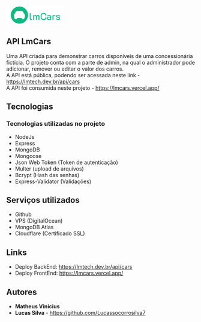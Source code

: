 ![Logo of the project](https://github.com/MV1337/images/blob/master/mv_games/LogoLMCars.png)

## API LmCars
Uma API criada para demonstrar carros disponíveis de uma concessionária fictícia. 
O projeto conta com a parte de admin, na qual o administrador pode adicionar, remover ou editar o valor dos carros. <br/>
A API está pública, podendo ser acessada neste link - https://lmtech.dev.br/api/cars <br/>
A API foi consumida neste projeto - https://lmcars.vercel.app/

## Tecnologias 

### Tecnologias utilizadas no projeto

* NodeJs
* Express
* MongoDB
* Mongoose
* Json Web Token (Token de autenticação)
* Multer (upload de arquivos)
* Bcrypt (Hash das senhas)
* Express-Validator (Validações)

## Serviços utilizados

* Github
* VPS (DigitalOcean)
* MongoDB Atlas
* Cloudflare (Certificado SSL)

 ## Links
  - Deploy BackEnd: https://lmtech.dev.br/api/cars
  - Deploy FrontEnd: https://lmcars.vercel.app/ 
  
  ## Autores

  * **Matheus Vinicius** 
  * **Lucas Silva** - https://github.com/Lucassocorrosilva7
